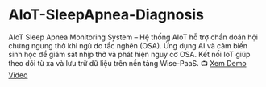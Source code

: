 # AIoT-SleepApnea-Diagnosis
AIoT Sleep Apnea Monitoring System – Hệ thống AIoT hỗ trợ chẩn đoán hội chứng ngưng thở khi ngủ do tắc nghẽn (OSA).  Ứng dụng AI và cảm biến sinh học để giám sát nhịp thở và phát hiện nguy cơ OSA. Kết nối IoT giúp theo dõi từ xa và lưu trữ dữ liệu trên nền tảng Wise-PaaS.
📺 [Xem Demo Video](https://drive.google.com/file/d/1xBxB5K3AFi7SDlLzMK2jKCiepd07z47q/view?usp=sharing)
